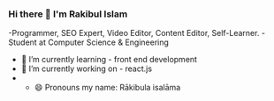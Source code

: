### Hi there 👋 I'm Rakibul Islam 
-Programmer, SEO Expert, Video Editor, Content Editor, Self-Learner. 
-Student at Computer Science & Engineering
- 🌱 I’m currently learning - front end development
- 🔭 I’m currently working on - react.js
- - 😄 Pronouns my name: Rākibula isalāma

<!--
**rakibshakib/rakibshakib** is a ✨ _special_ ✨ repository because its `README.md` (this file) appears on your GitHub profile.
Here are some ideas to get you started:
- 👯 I’m looking to collaborate on ...
- 🤔 I’m looking for help with ...
- 💬 Ask me about ...
- 📫 How to reach me: ...
- ⚡ Fun fact: ...
-->

